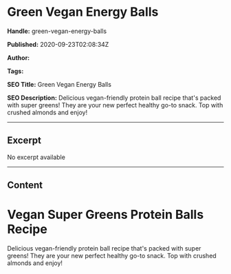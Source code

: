 # Green Vegan Energy Balls

**Handle:** green-vegan-energy-balls

**Published:** 2020-09-23T02:08:34Z

**Author:**  

**Tags:** 

**SEO Title:** Green Vegan Energy Balls

**SEO Description:** Delicious vegan-friendly protein ball recipe that's packed with super greens! They are your new perfect healthy go-to snack. Top with crushed almonds and enjoy!

---

## Excerpt

No excerpt available

---

## Content

# Vegan Super Greens Protein Balls Recipe

Delicious vegan-friendly protein ball recipe that's packed with super greens! They are your new perfect healthy go-to snack. Top with crushed almonds and enjoy!

